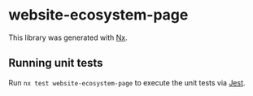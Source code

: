 # website-ecosystem-page

This library was generated with [Nx](https://nx.dev).

## Running unit tests

Run `nx test website-ecosystem-page` to execute the unit tests via [Jest](https://jestjs.io).
